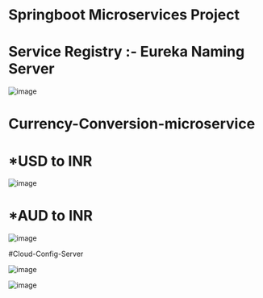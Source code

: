 # Springboot Microservices Project
# Service Registry :- Eureka Naming Server
![image](https://user-images.githubusercontent.com/97438009/191925044-3ca71022-1344-4c61-b95d-40bae3c756a6.png)

# Currency-Conversion-microservice

*USD to INR
============
![image](https://user-images.githubusercontent.com/97438009/191922263-e66ccc5d-d08a-435a-91fb-dafd1d5ee5d4.png)

*AUD to INR
===========
![image](https://user-images.githubusercontent.com/97438009/191924160-4a1ad8cc-bb05-41ac-bee2-7070e0fbc2cb.png)

#Cloud-Config-Server

![image](https://user-images.githubusercontent.com/97438009/191923861-31f71dfa-b794-40bb-8599-7eddea828916.png)



![image](https://user-images.githubusercontent.com/97438009/191920014-58608240-c8bd-440d-9ed2-ff6524597559.png)
